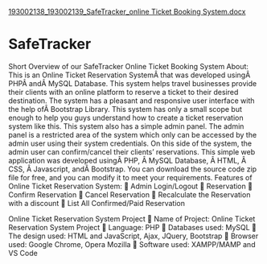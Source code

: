 [193002138_193002139_SafeTracker_online Ticket Booking System.docx](https://github.com/sajadul-d/SafeTracker/files/9727261/193002138_193002139_SafeTracker_online.Ticket.Booking.System.docx)
# SafeTracker
Short Overview of our SafeTracker Online Ticket Booking System
About:
This is an Online Ticket Reservation SystemÂ that was developed usingÂ PHPÂ andÂ MySQL Database. This system helps travel businesses provide their clients with an online platform to reserve a ticket to their desired destination. The system has a pleasant and responsive user interface with the help ofÂ Bootstrap Library. This system has only a small scope but enough to help you guys understand how to create a ticket reservation system like this. This system also has a simple admin panel. The admin panel is a restricted area of the system which only can be accessed by the admin user using their system credentials. On this side of the system, the admin user can confirm/cancel their clients’ reservations.
This simple web application was developed usingÂ PHP, Â MySQL Database, Â HTML, Â CSS, Â Javascript, andÂ Bootstrap. You can download the source code zip file for free, and you can modify it to meet your requirements.
Features of Online Ticket Reservation System:
	Admin Login/Logout
	Reservation
	Confirm Reservation
	Cancel Reservation
	Recalculate the Reservation with a discount
	List All Confirmed/Paid Reservation

Online Ticket Reservation System Project
	Name of Project: Online Ticket Reservation System Project
	Language: PHP
	Databases used: MySQL
	The design used: HTML and JavaScript, Ajax, JQuery, Bootstrap
	Browser used: Google Chrome, Opera Mozilla
	Software used: XAMPP/MAMP and VS Code

